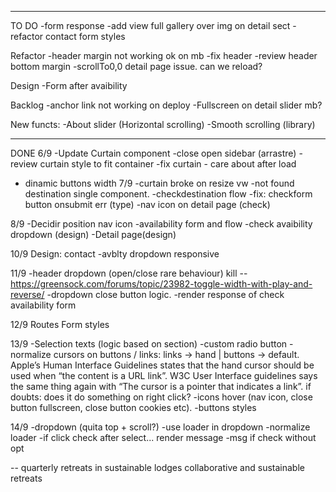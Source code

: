 ------------------------
TO DO 
-form response
 -add view full gallery over img on detail sect
 -refactor contact form styles

Refactor
-header margin not working ok on mb 
-fix header
-review header bottom margin 
-scrollTo0,0 detail page issue. can we reload?

Design
-Form after avaibility

Backlog
-anchor link not working on deploy
-Fullscreen on detail slider mb?

New functs:
-About slider (Horizontal scrolling)
-Smooth scrolling (library)

----
DONE
6/9
-Update Curtain component 
-close open sidebar (arrastre)
-review curtain style to fit container
-fix curtain - care about after load
- dinamic buttons width
7/9
-curtain broke on resize vw
-not found destination single component. 
-checkdestination flow 
-fix: checkform button onsubmit err (type)
-nav icon on detail page (check)

8/9
-Decidir position nav icon
-availability form and flow
-check avaibility dropdown (design)
-Detail page(design)

10/9
Design: contact
-avblty dropdown responsive

11/9
-header dropdown (open/close rare behaviour) kill -- https://greensock.com/forums/topic/23982-toggle-width-with-play-and-reverse/
-dropdown close button logic.
-render response of check availability form

12/9
Routes
Form styles

13/9
-Selection texts (logic based on section)
-custom radio button
-normalize cursors on buttons / links: links -> hand | buttons -> default. Apple’s Human Interface Guidelines states that the hand cursor should be used when “the content is a URL link”. W3C User Interface guidelines says the same thing again with “The cursor is a pointer that indicates a link”. if doubts: does it do something on right click?
-icons hover (nav icon, close button fullscreen, close button cookies etc). 
-buttons styles

14/9
-dropdown (quita top + scroll?)
-use loader in dropdown
-normalize loader 
-if click check after select... render message
-msg if check without opt

--
quarterly retreats in sustainable lodges
collaborative and sustainable retreats